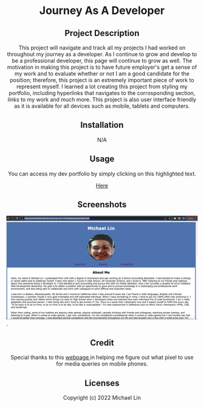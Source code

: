 <h1 align="center"> Journey As A Developer </h1>

<h2 align="center"> Project Description </h2>
<p align="center"> This project will navigate and track all my projects I had worked on throughout my journey as a developer. As I continue to grow and develop to be a professional developer, this page will continue to grow as well. The motivation in making this project is to have future employer's get a sense of my work and to evaluate whether or not I am a good candidate for the position; therefore, this project is an extremely important piece of work to represent myself. I learned a lot creating this project from styling my portfolio, including hyperlinks that navigates to the corrosponding section, links to my work and much more. This project is also user interface friendly as it is available for all devices such as mobile, tablets and computers.
  
<h2 align="center"> Installation </h2>
<p align="center"> N/A </p>

<h2 align="center"> Usage </h2>
<p align="center"> You can access my dev portfolio by simply clicking on this highlighted text. </p>
<p align="center"> <a href="https://michaelx626.github.io/Journey-As-A-Developer/assets/index.html" target="_blank"> Here </a> </p>

<h2 align="center"> Screenshots </h2>

![text](https://github.com/Michaelx626/Journey-As-A-Developer/blob/main/assets/Images/Screenshot%20Dev%20Portfolio.png).

<h2 align="center">  Credit </h2>
<p align="center"> Special thanks to this <a href="https://getbootstrap.com/docs/5.2/layout/breakpoints/" target="_blank"> webpage </a> in helping me figure out what pixel to use for media queries on mobile phones.

<h2 align="center"> Licenses </h2>
<p align="center"> Copyright (c) 2022 Michael Lin </p>
